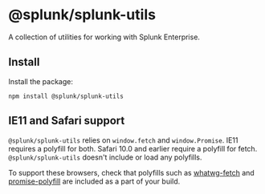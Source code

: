 # @splunk/splunk-utils

A collection of utilities for working with Splunk Enterprise.

## Install

Install the package:
```
npm install @splunk/splunk-utils
```

## IE11 and Safari support

`@splunk/splunk-utils` relies on `window.fetch` and `window.Promise`. IE11 requires a polyfill
for both. Safari 10.0 and earlier require a polyfill for fetch. `@splunk/splunk-utils` doesn't
include or load any polyfills.

To support these browsers, check that polyfills such as [whatwg-fetch](https://github.com/github/fetch)
and [promise-polyfill](https://github.com/taylorhakes/promise-polyfill) are included as a part
of your build.
